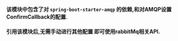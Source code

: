 #### 该模块中包含了对 `spring-boot-starter-amqp` 的依赖,和对AMQP设置ConfirmCallback的配置.

#### 引用该模块后,无需手动进行其他配置 即可使用rabbitMq相关API.
